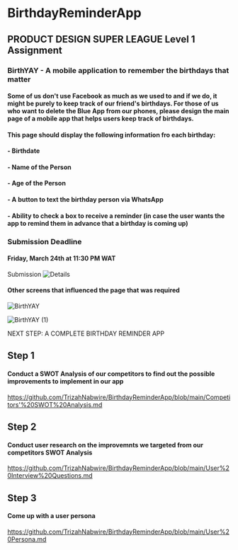 # BirthdayReminderApp
## PRODUCT DESIGN SUPER LEAGUE Level 1 Assignment
### BirthYAY - A mobile application to remember the birthdays that matter
#### Some of us don't use Facebook as much as we used to and if we do, it might be purely to keep track of our friend's birthdays. For those of us who want to delete the Blue App from our phones, please design the main page of a mobile app that helps users keep track of birthdays.

#### This page should display the following information fro each birthday:
#### - Birthdate
#### - Name of the Person
#### - Age of the Person
#### - A button to text the birthday person via WhatsApp
#### - Ability to check a box to receive a reminder (in case the user wants the app to remind them in advance that a birthday is coming up)

### Submission Deadline 
#### Friday, March 24th at 11:30 PM WAT

Submission
![Details](https://user-images.githubusercontent.com/99127888/228219180-0580b101-4436-4ccd-8abf-d5bef7ee0218.png)

#### Other screens that influenced the page that was required
![BirthYAY](https://user-images.githubusercontent.com/99127888/228219647-7c8fbb50-229e-42ed-99b8-65dcabf848cd.png)

![BirthYAY (1)](https://user-images.githubusercontent.com/99127888/228220044-35499a4f-2792-4f21-ba37-1e6e347b72e3.png)


NEXT STEP: A COMPLETE BIRTHDAY REMINDER APP

## Step 1
#### Conduct a SWOT Analysis of our competitors to find out the possible improvements to implement in our app
https://github.com/TrizahNabwire/BirthdayReminderApp/blob/main/Competitors'%20SWOT%20Analysis.md


## Step 2
#### Conduct user research on the improvemnts we targeted from our competitors SWOT Analysis
https://github.com/TrizahNabwire/BirthdayReminderApp/blob/main/User%20Interview%20Questions.md

## Step 3
#### Come up with a user persona
https://github.com/TrizahNabwire/BirthdayReminderApp/blob/main/User%20Persona.md



